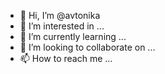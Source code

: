 - 👋 Hi, I’m @avtonika
- 👀 I’m interested in ...
- 🌱 I’m currently learning ...
- 💞️ I’m looking to collaborate on ...
- 📫 How to reach me ...

<!---
avtonika/avtonika is a ✨ special ✨ repository because its `README.md` (this file) appears on your GitHub profile.
You can click the Preview link to take a look at your changes.
--->
